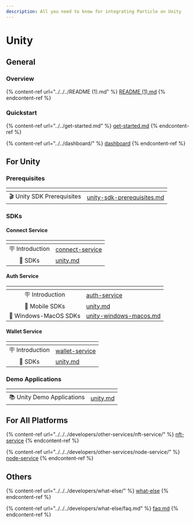 ```yaml
---
description: All you need to know for integrating Particle on Unity
---
```


# Unity

## General

### Overview

{% content-ref url="../../../README (1).md" %}
[README (1).md](<../../../README (1).md>)
{% endcontent-ref %}

### Quickstart

{% content-ref url="../../get-started.md" %}
[get-started.md](../../get-started.md)
{% endcontent-ref %}

{% content-ref url="../../dashboard/" %}
[dashboard](../../dashboard/)
{% endcontent-ref %}

## For Unity

### Prerequisites

<table data-card-size="large" data-view="cards"><thead><tr><th align="center"></th><th data-hidden data-card-target data-type="content-ref"></th></tr></thead><tbody><tr><td align="center">🎬 Unity SDK Prerequisites</td><td><a href="unity-sdk-prerequisites.md">unity-sdk-prerequisites.md</a></td></tr></tbody></table>

### SDKs

#### Connect Service

<table data-view="cards"><thead><tr><th align="center"></th><th data-hidden data-card-target data-type="content-ref"></th></tr></thead><tbody><tr><td align="center">🪧 Introduction</td><td><a href="../../../developers/connect-service/">connect-service</a></td></tr><tr><td align="center">📕 SDKs</td><td><a href="../../../developers/connect-service/sdks/unity.md">unity.md</a></td></tr></tbody></table>

#### Auth Service

<table data-view="cards"><thead><tr><th align="center"></th><th data-hidden data-card-target data-type="content-ref"></th></tr></thead><tbody><tr><td align="center">🪧 Introduction</td><td><a href="../../../developers/auth-service/">auth-service</a></td></tr><tr><td align="center">📕 Mobile SDKs</td><td><a href="../../../developers/auth-service/sdks/unity.md">unity.md</a></td></tr><tr><td align="center">📕 Windows-MacOS SDKs</td><td><a href="../../../developers/auth-service/sdks/unity-windows-macos.md">unity-windows-macos.md</a></td></tr></tbody></table>

#### Wallet Service

<table data-view="cards"><thead><tr><th align="center"></th><th data-hidden data-card-target data-type="content-ref"></th></tr></thead><tbody><tr><td align="center">🪧 Introduction</td><td><a href="../../../developers/wallet-service/">wallet-service</a></td></tr><tr><td align="center">📕 SDKs</td><td><a href="../../../developers/wallet-service/sdks/unity.md">unity.md</a></td></tr></tbody></table>

### Demo Applications

<table data-card-size="large" data-view="cards"><thead><tr><th align="center"></th><th data-hidden data-card-target data-type="content-ref"></th></tr></thead><tbody><tr><td align="center">📚 Unity Demo Applications</td><td><a href="../../../developers/demo-applications/unity.md">unity.md</a></td></tr></tbody></table>

## For All Platforms

{% content-ref url="../../../developers/other-services/nft-service/" %}
[nft-service](../../../developers/other-services/nft-service/)
{% endcontent-ref %}

{% content-ref url="../../../developers/other-services/node-service/" %}
[node-service](../../../developers/other-services/node-service/)
{% endcontent-ref %}

## Others

{% content-ref url="../../../developers/what-else/" %}
[what-else](../../../developers/what-else/)
{% endcontent-ref %}

{% content-ref url="../../../developers/what-else/faq.md" %}
[faq.md](../../../developers/what-else/faq.md)
{% endcontent-ref %}
